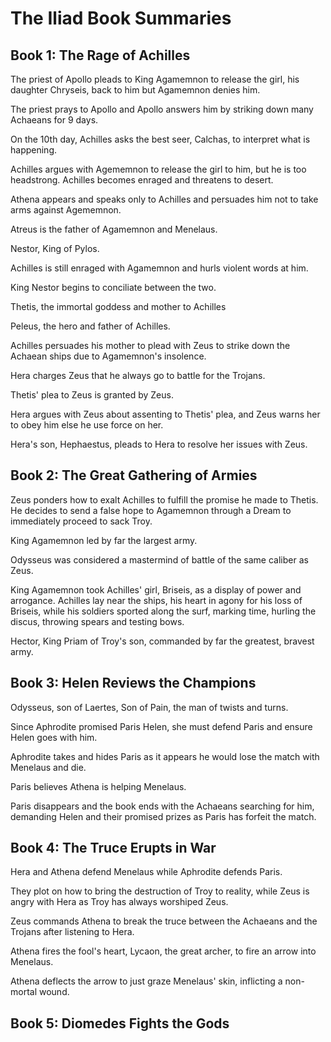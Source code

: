 # The Iliad Book Summaries

## Book 1: The Rage of Achilles

The priest of Apollo pleads to King Agamemnon to release the girl, his daughter Chryseis, back to him but Agamemnon denies him.

The priest prays to Apollo and Apollo answers him by striking down many Achaeans for 9 days.

On the 10th day, Achilles asks the best seer, Calchas, to interpret what is happening.

Achilles argues with Agememnon to release the girl to him, but he is too headstrong. Achilles becomes enraged and threatens to desert.

Athena appears and speaks only to Achilles and persuades him not to take arms against Agememnon.

Atreus is the father of Agamemnon and Menelaus.

Nestor, King of Pylos.

Achilles is still enraged with Agamemnon and hurls violent words at him.

King Nestor begins to conciliate between the two.

Thetis, the immortal goddess and mother to Achilles

Peleus, the hero and father of Achilles.

Achilles persuades his mother to plead with Zeus to strike down the Achaean ships due to Agamemnon's insolence.

Hera charges Zeus that he always go to battle for the Trojans.

Thetis' plea to Zeus is granted by Zeus.

Hera argues with Zeus about assenting to Thetis' plea, and Zeus warns her to obey him else he use force on her.

Hera's son, Hephaestus, pleads to Hera to resolve her issues with Zeus.

## Book 2: The Great Gathering of Armies

Zeus ponders how to exalt Achilles to fulfill the promise he made to Thetis. He decides to send a false hope to Agamemnon through a Dream to immediately proceed to sack Troy.

King Agamemnon led by far the largest army.

Odysseus was considered a mastermind of battle of the same caliber as Zeus.

King Agamemnon took Achilles' girl, Briseis, as a display of power and arrogance. Achilles lay near the ships, his heart in agony for his loss of Briseis, while his soldiers sported along the surf, marking time, hurling the discus, throwing spears and testing bows.

Hector, King Priam of Troy's son, commanded by far the greatest, bravest army.

## Book 3: Helen Reviews the Champions

Odysseus, son of Laertes, Son of Pain, the man of twists and turns.

Since Aphrodite promised Paris Helen, she must defend Paris and ensure Helen goes with him.

Aphrodite takes and hides Paris as it appears he would lose the match with Menelaus and die.

Paris believes Athena is helping Menelaus.

Paris disappears and the book ends with the Achaeans searching for him, demanding Helen and their promised prizes as Paris has forfeit the match.

## Book 4: The Truce Erupts in War

Hera and Athena defend Menelaus while Aphrodite defends Paris.

They plot on how to bring the destruction of Troy to reality, while Zeus is angry with Hera as Troy has always worshiped Zeus.

Zeus commands Athena to break the truce between the Achaeans and the Trojans after listening to Hera.

Athena fires the fool's heart, Lycaon, the great archer, to fire an arrow into Menelaus.

Athena deflects the arrow to just graze Menelaus' skin, inflicting a non-mortal wound.

## Book 5: Diomedes Fights the Gods

